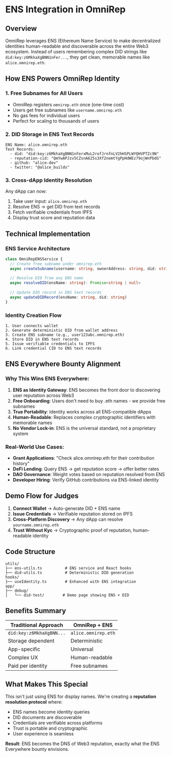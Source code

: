 # ENS Integration in OmniRep

## Overview

OmniRep leverages ENS (Ethereum Name Service) to make decentralized identities human-readable and discoverable across the entire Web3 ecosystem. Instead of users remembering complex DID strings like `did:key:z6MkhaXgBNN1nFer...`, they get clean, memorable names like `alice.omnirep.eth`.

## How ENS Powers OmniRep Identity

### 1. **Free Subnames for All Users**
- OmniRep registers `omnirep.eth` once (one-time cost)
- Users get free subnames like `username.omnirep.eth`
- No gas fees for individual users
- Perfect for scaling to thousands of users

### 2. **DID Storage in ENS Text Records**
```
ENS Name: alice.omnirep.eth
Text Records:
  - did: "did:key:z6MkhaXgBNN1nFerxMuL2rofJrnfnLV2hHSPLWYQHVPTZc9N"
  - reputation-cid: "QmYwAPJzv5CZsnA625s3Xf2nemtYgPpHdWEz79ojWnPbdG"
  - github: "alice-dev"
  - twitter: "@alice_builds"
```

### 3. **Cross-dApp Identity Resolution**
Any dApp can now:
1. Take user input: `alice.omnirep.eth`
2. Resolve ENS → get DID from text records
3. Fetch verifiable credentials from IPFS
4. Display trust score and reputation data

## Technical Implementation

### ENS Service Architecture
```typescript
class OmniRepENSService {
  // Create free subname under omnirep.eth
  async createSubname(username: string, ownerAddress: string, did: string)
  
  // Resolve DID from any ENS name
  async resolveDID(ensName: string): Promise<string | null>
  
  // Update DID record in ENS text records
  async updateDIDRecord(ensName: string, did: string)
}
```

### Identity Creation Flow
```
1. User connects wallet
2. Generate deterministic DID from wallet address
3. Create ENS subname (e.g., user123abc.omnirep.eth)
4. Store DID in ENS text records
5. Issue verifiable credentials to IPFS
6. Link credential CID to ENS text records
```

## ENS Everywhere Bounty Alignment

### Why This Wins ENS Everywhere:

1. **ENS as Identity Gateway**: ENS becomes the front door to discovering user reputation across Web3
2. **Free Onboarding**: Users don't need to buy .eth names - we provide free subnames
3. **True Portability**: Identity works across all ENS-compatible dApps
4. **Human-Readable**: Replaces complex cryptographic identifiers with memorable names
5. **No Vendor Lock-in**: ENS is the universal standard, not a proprietary system

### Real-World Use Cases:

- **Grant Applications**: "Check alice.omnirep.eth for their contribution history"
- **DeFi Lending**: Query ENS → get reputation score → offer better rates
- **DAO Governance**: Weight votes based on reputation resolved from ENS
- **Developer Hiring**: Verify GitHub contributions via ENS-linked identity

## Demo Flow for Judges

1. **Connect Wallet** → Auto-generate DID + ENS name
2. **Issue Credentials** → Verifiable reputation stored on IPFS
3. **Cross-Platform Discovery** → Any dApp can resolve `yourname.omnirep.eth`
4. **Trust Without Kyc** → Cryptographic proof of reputation, human-readable identity

## Code Structure

```
utils/
├── ens-utils.ts          # ENS service and React hooks
├── did-utils.ts          # Deterministic DID generation
hooks/
├── useIdentity.ts        # Enhanced with ENS integration
app/
├── debug/
│   └── did-test/        # Demo page showing ENS + DID
```

## Benefits Summary

| Traditional Approach | OmniRep + ENS |
|---------------------|---------------|
| `did:key:z6MkhaXgBNN...` | `alice.omnirep.eth` |
| Storage dependent | Deterministic |
| App-specific | Universal |
| Complex UX | Human-readable |
| Paid per identity | Free subnames |

## What Makes This Special

This isn't just using ENS for display names. We're creating a **reputation resolution protocol** where:

- ENS names become identity queries
- DID documents are discoverable 
- Credentials are verifiable across platforms
- Trust is portable and cryptographic
- User experience is seamless

**Result**: ENS becomes the DNS of Web3 reputation, exactly what the ENS Everywhere bounty envisions.
